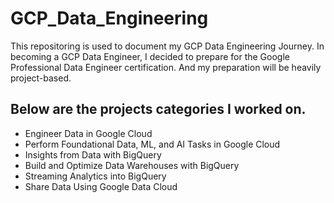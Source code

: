 # GCP_Data_Engineering
This repositoring is used to document my GCP Data Engineering Journey. In becoming a GCP Data Engineer, I decided to prepare for the Google Professional Data Engineer certification. And my preparation will be heavily project-based. 

## Below are the projects categories I worked on.
* Engineer Data in Google Cloud
* Perform Foundational Data, ML, and AI Tasks in Google Cloud
* Insights from Data with BigQuery
* Build and Optimize Data Warehouses with BigQuery
* Streaming Analytics into BigQuery
* Share Data Using Google Data Cloud
